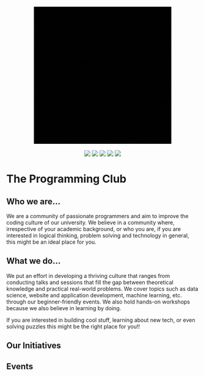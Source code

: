 
<p align=center><img src="../res/banner.gif">
</p>
  
<p align=center>
<a href="https://mail.google.com"><img src="https://img.shields.io/badge/Gmail-D14836?style=for-the-badge&logo=gmail&logoColor=white"></a>
<a href="https://mail.google.com"><img src="https://img.shields.io/badge/<handle>-%23E4405F.svg?style=for-the-badge&logo=Instagram&logoColor=white"></a>
<a href="https://mail.google.com"><img src="https://img.shields.io/badge/linkedin-%230077B5.svg?style=for-the-badge&logo=linkedin&logoColor=white"></a>
<a href="https://mail.google.com"><img src="https://img.shields.io/badge/%3CServer%3E-%237289DA.svg?style=for-the-badge&logo=discord&logoColor=white"></a>
<a href="https://mail.google.com"><img src="https://img.shields.io/badge/<handle>-%23FF0000.svg?style=for-the-badge&logo=YouTube&logoColor=white"></a>
</p>


# **The Programming Club**



## Who we are...
We are a community of passionate programmers and aim to improve the coding culture of our university. We believe in a community where, irrespective of your academic background, or who you are, if you are interested in logical thinking, problem solving and technology in general, this might be an ideal place for you. 


## What we do...
We put an effort in developing a thriving culture that ranges from conducting talks and sessions that fill the gap between theoretical knowledge and practical real-world problems. We cover topics such as data science, website and application development, machine learning, etc. through our beginner-friendly events. We also hold hands-on workshops because we also believe in learning by doing.

If you are interested in building cool stuff, learning about new tech, or even solving puzzles this might be the right place for you!!

## Our Initiatives

## Events




